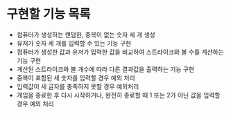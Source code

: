# 구현할 기능 목록

- 컴퓨터가 생성하는 랜덤한, 중복이 없는 숫자 세 개 생성
- 유저가 숫자 세 개를 입력할 수 있는 기능 구현
- 컴퓨터가 생성한 값과 유저가 입력한 값을 비교하여 스트라이크와 볼 수를 계산하는 기능 구현
- 계산된 스트라이크와 볼 개수에 따라 다른 결과값을 출력하는 기능 구현
- 중복이 포함된 세 숫자를 입력할 경우 예외 처리
- 입력값이 세 글자를 충족하지 못할 경우 예외처리
- 게임을 종료한 후 다시 시작하거나, 완전히 종료할 때 1 또는 2가 아닌 값을 입력할 경우 예외 처리
